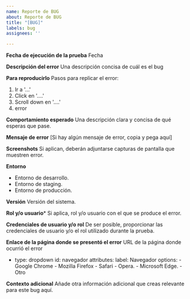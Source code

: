 ```yaml
---
name: Reporte de BUG
about: Reporte de BUG
title: "[BUG]"
labels: bug
assignees: ''

---
```


**Fecha de ejecución de la prueba**
Fecha

**Descripción del error**
Una descripción concisa de cuál es el bug

**Para reproducirlo**
Pasos para replicar el error:
1. Ir a '...'
2. Click en '....'
3. Scroll down en '....'
4. error

**Comportamiento esperado**
Una descripción clara y concisa de qué esperas que pase.

**Mensaje de error**
[Si hay algún mensaje de error, copia y pega aquí]

**Screenshots**
Si aplican, deberán adjuntarse capturas de pantalla que muestren error.

**Entorno**
 - Entorno de desarrollo.
 - Entorno de staging.
 - Entorno de producción.

**Versión**
Versión del sistema.

**Rol y/o usuario***
Si aplica, rol y/o usuario con el que se produce el error.

**Credenciales de usuario y/o rol**
De ser posible, proporcionar las credenciales de usuario y/o el rol utilizado durante la prueba.

**Enlace de la página donde se presentó el error**
URL de la página donde ocurrió el error

- type: dropdown
  id: navegador
  attributes:
    label: Navegador
    options:
      - Google Chrome
      - Mozilla Firefox
      - Safari
      - Opera.
      - Microsoft Edge.
      - Otro

**Contexto adicional**
Añade otra información adicional que creas relevante para este bug aquí.
